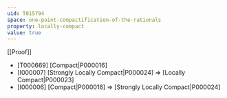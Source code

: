 ```yaml
---
uid: T015794
space: one-point-compactification-of-the-rationals
property: locally-compact
value: true
---
```

[[Proof]]

* [T000669] [Compact|P000016]
* [I000007] [Strongly Locally Compact|P000024] => [Locally Compact|P000023]
* [I000006] [Compact|P000016] => [Strongly Locally Compact|P000024]

